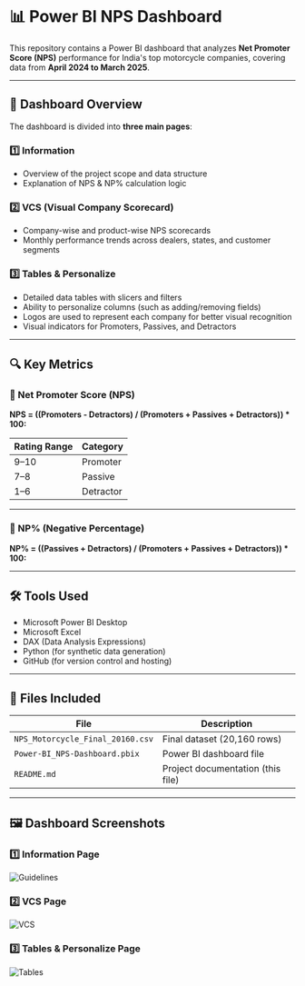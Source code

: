 # 📊 Power BI NPS Dashboard

This repository contains a Power BI dashboard that analyzes **Net Promoter Score (NPS)** performance for India's top motorcycle companies, covering data from **April 2024 to March 2025**.

---

## 🧾 Dashboard Overview

The dashboard is divided into **three main pages**:

### 1️⃣ Information  
- Overview of the project scope and data structure  
- Explanation of NPS & NP% calculation logic  

### 2️⃣ VCS (Visual Company Scorecard)  
- Company-wise and product-wise NPS scorecards  
- Monthly performance trends across dealers, states, and customer segments  

### 3️⃣ Tables & Personalize  
- Detailed data tables with slicers and filters  
- Ability to personalize columns (such as adding/removing fields)  
- Logos are used to represent each company for better visual recognition  
- Visual indicators for Promoters, Passives, and Detractors  

---

## 🔍 Key Metrics

### 🎯 Net Promoter Score (NPS)

**NPS = ((Promoters - Detractors) / (Promoters + Passives + Detractors)) * 100:**


| Rating Range | Category  |
|--------------|-----------|
| 9–10         | Promoter  |
| 7–8          | Passive   |
| 1–6          | Detractor |

---

### 🔢 NP% (Negative Percentage)

**NP% = ((Passives + Detractors) / (Promoters + Passives + Detractors)) * 100:**


---

## 🛠 Tools Used

- Microsoft Power BI Desktop  
- Microsoft Excel  
- DAX (Data Analysis Expressions)  
- Python (for synthetic data generation)  
- GitHub (for version control and hosting)

---

## 📁 Files Included

| File                         | Description                         |
|------------------------------|-------------------------------------|
| `NPS_Motorcycle_Final_20160.csv` | Final dataset (20,160 rows)     |
| `Power-BI_NPS-Dashboard.pbix`    | Power BI dashboard file         |
| `README.md`                      | Project documentation (this file) |

---

## 🖼 Dashboard Screenshots

### 1️⃣ Information Page  
![Guidelines](https://github.com/user-attachments/assets/4b1c73e1-60be-4b44-9c6e-0bae98f8c538)

### 2️⃣ VCS Page  
![VCS](https://github.com/user-attachments/assets/2fe583f0-bcf6-4af4-a3df-568644c5a4bb)

### 3️⃣ Tables & Personalize Page  
![Tables](https://github.com/user-attachments/assets/3ab16bcd-5bb1-4df7-b5fb-1cbd914ee6cb)
